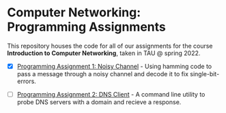 # Computer Networking: Programming Assignments

This repository houses the code for all of our assignments for the course **Introduction to Computer Networking**, taken in TAU @ spring 2022.

* [x] [Programming Assignment 1: Noisy Channel](https://github.com/g-bulgarit/Intro-to-Computer-Networking/tree/main/PA1_NoisyChannel) - Using hamming code to pass a message through a noisy channel and decode it to fix single-bit-errors.


* [ ] [Programming Assignment 2: DNS Client](https://github.com/g-bulgarit/Intro-to-Computer-Networking/tree/main/PA2_DNS_Client/DNS_Client) - A command line utility to probe DNS servers with a domain and recieve a response.